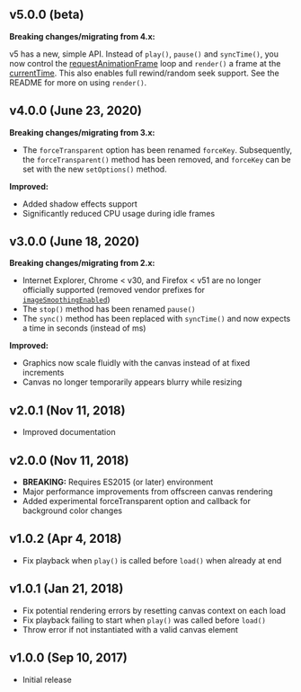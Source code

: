 ## v5.0.0 (beta)

**Breaking changes/migrating from 4.x:**

v5 has a new, simple API. Instead of `play()`, `pause()` and `syncTime()`, you now control the [requestAnimationFrame](https://developer.mozilla.org/en-US/docs/Web/API/window/requestAnimationFrame) loop and `render()` a frame at the [currentTime](https://developer.mozilla.org/en-US/docs/Web/HTML/Element/audio#attr-currentTime). This also enables full rewind/random seek support. See the README for more on using `render()`.

## v4.0.0 (June 23, 2020)

**Breaking changes/migrating from 3.x:**
- The `forceTransparent` option has been renamed `forceKey`. Subsequently, the `forceTransparent()` method has been removed, and `forceKey` can be set with the new `setOptions()` method.

**Improved:**
- Added shadow effects support
- Significantly reduced CPU usage during idle frames

## v3.0.0 (June 18, 2020)

**Breaking changes/migrating from 2.x:**
- Internet Explorer, Chrome < v30, and Firefox < v51 are no longer officially supported (removed vendor prefixes for [`imageSmoothingEnabled`](https://developer.mozilla.org/en-US/docs/Web/API/CanvasRenderingContext2D/imageSmoothingEnabled))
- The `stop()` method has been renamed `pause()`
- The `sync()` method has been replaced with `syncTime()` and now expects a time in seconds (instead of ms)

**Improved:**
- Graphics now scale fluidly with the canvas instead of at fixed increments
- Canvas no longer temporarily appears blurry while resizing

## v2.0.1 (Nov 11, 2018)

- Improved documentation

## v2.0.0 (Nov 11, 2018)

- **BREAKING:** Requires ES2015 (or later) environment
- Major performance improvements from offscreen canvas rendering
- Added experimental forceTransparent option and callback for background color changes

## v1.0.2 (Apr 4, 2018)

- Fix playback when `play()` is called before `load()` when already at end

## v1.0.1 (Jan 21, 2018)

- Fix potential rendering errors by resetting canvas context on each load
- Fix playback failing to start when `play()` was called before `load()`
- Throw error if not instantiated with a valid canvas element

## v1.0.0 (Sep 10, 2017)

- Initial release
